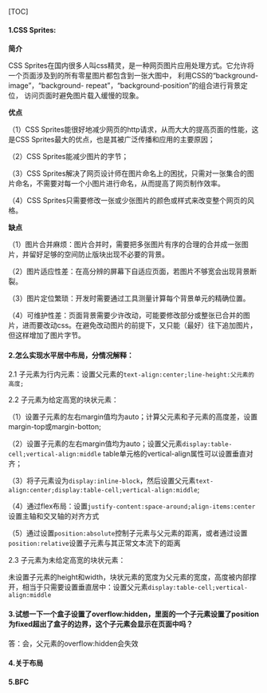 [TOC]

#### 1.CSS Sprites:

**简介**

CSS Sprites在国内很多人叫css精灵，是一种网页图片应用处理方式。它允许将一个页面涉及到的所有零星图片都包含到一张大图中， 利用CSS的“background-image”，“background- repeat”，“background-position”的组合进行背景定位， 访问页面时避免图片载入缓慢的现象。

**优点**

（1）CSS Sprites能很好地减少网页的http请求，从而大大的提高页面的性能，这是CSS Sprites最大的优点，也是其被广泛传播和应用的主要原因；

（2）CSS Sprites能减少图片的字节；

（3）CSS Sprites解决了网页设计师在图片命名上的困扰，只需对一张集合的图片命名，不需要对每一个小图片进行命名，从而提高了网页制作效率。

（4）CSS Sprites只需要修改一张或少张图片的颜色或样式来改变整个网页的风格。

**缺点**

（1）图片合并麻烦：图片合并时，需要把多张图片有序的合理的合并成一张图片，并留好足够的空间防止版块出现不必要的背景。

（2）图片适应性差：在高分辨的屏幕下自适应页面，若图片不够宽会出现背景断裂。

（3）图片定位繁琐：开发时需要通过工具测量计算每个背景单元的精确位置。

（4）可维护性差：页面背景需要少许改动，可能要修改部分或整张已合并的图片，进而要改动css。在避免改动图片的前提下，又只能（最好）往下追加图片，但这样增加了图片字节。

#### 2.怎么实现水平居中布局，分情况解释：

2.1 子元素为行内元素：设置父元素的`text-align:center;line-height:父元素的高度;`

2.2 子元素为给定高宽的块状元素：

（1）设置子元素的左右margin值均为auto；计算父元素和子元素的高度差，设置margin-top或margin-botton;

（2）设置子元素的左右margin值均为auto；设置父元素`display:table-cell;vertical-align:middle`   table单元格的vertical-align属性可以设置垂直对齐；

（3）将子元素设为`display:inline-block`，然后设置父元素`text-align:center;display:table-cell;vertical-align:middle`;

（4）通过flex布局：设置`justify-content:space-around;align-items:center`设置主轴和交叉轴的对齐方式

（5）通过设置`position:absolute`控制子元素与父元素的距离，或者通过设置`position:relative`设置子元素与其正常文本流下的距离

2.3 子元素为未给定高宽的块状元素：

未设置子元素的height和width，块状元素的宽度为父元素的宽度，高度被内部撑开，相当于只需要设置垂直居中：设置父元素`display:table-cell;vertical-align:middle`   

#### 3.试想一下一个盒子设置了overflow:hidden，里面的一个子元素设置了position为fixed超出了盒子的边界，这个子元素会显示在页面中吗？

答：会，父元素的overflow:hidden会失效

#### 4.关于布局

#### 5.BFC

